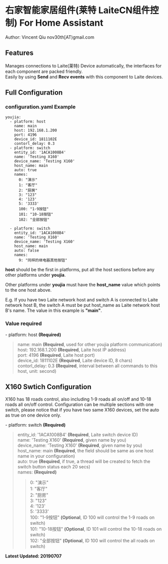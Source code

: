 # 右家智能家居组件(莱特 LaiteCN组件控制) For Home Assistant

Author: Vincent Qiu nov30th[AT)gmail.com

## Features

Manages connections to Laite(莱特) Device automatically, the interfaces for each component are packed friendly.  
Easily by using **Send** and **Recv events** with this component to Laite devices.

## Full Configuration

### configuration.yaml Example

    youjia:
      - platform: host
        name: main
        host: 192.168.1.200
        port: 4196
        device_id: 1811102E
        contorl_delay: 0.3
      - platform: switch
        entity_id: '1ACA1008B4'
        name: 'Testing X160'
        device_name: 'Testing X160'
        host_name: main
        auto: true
        names:
          0: "演示"
          1: "客厅"
          2: "厨房"
          3: "123"
          4: '123'
          5: '3333'
          100: "1-9按钮"
          101: "10-18按钮"
          102: "全部按钮"
    
      - platform: switch
        entity_id: '1ACA1008B4'
        name: 'Testing X160'
        device_name: 'Testing X160'
        host_name: main
        auto: false
        names:
          9: "同样的继电器其他按钮"
          

**host** should be the first in platforms, put all the host sections before any other platforms under **youjia**.

Other platforms under **youjia** must have the **host_name** value which points to the one host above.

E.g. If you have two Laite network host and switch A is connected to Laite network host B, the switch A must be put host_name as Laite network host B's name. The value in this example is **"main"**.

### Value required


\- platform: host **(Required)**  
> name: main **(Required**, used for other youjia platform communication)  
host: 192.168.1.200 **(Required**, Laite host IP address)  
port: 4196 **(Required**, Laite host port)  
device_id: 1811102E **(Required**, Laite device ID, 8 chars)  
contorl_delay: 0.3 **(Required**, interval between all commands to this host, unit: second)  


## X160 Swtich Configuration

X160 has 18 roads control, also including 1-9 roads all on/off and 10-18 roads all on/off control.
Configuration can be multiple sections with one switch, please notice that if you have two same X160 devices, set the auto as true on one device only.


\- platform: switch **(Required)**  
> entity_id: '1ACA1008B4' **(Required**, Laite switch device ID)  
name: 'Testing X160' **(Required**, given name by you)  
device_name: 'Testing X160' **(Required**, given name by you)  
host_name: main **(Required**, the field should be same as one host name in your configuration)  
auto: true **(Required**, if true, a thread will be created to fetch the switch button status each 20 secs)  
names:  **(Required)**  
>>  0: "演示"  
  1: "客厅"  
  2: "厨房"  
  3: "123"  
  4: '123'  
  5: '3333'  
  100: "1-9按钮"  **(Optional**, ID 100 will control the 1-9 roads on switch)  
  101: "10-18按钮" **(Optional**, ID 101 will control the 10-18 roads on switch)  
  102: "全部按钮" **(Optional**, ID 100 will control the all roads on switch)  

**Latest Updated: 20190707**

